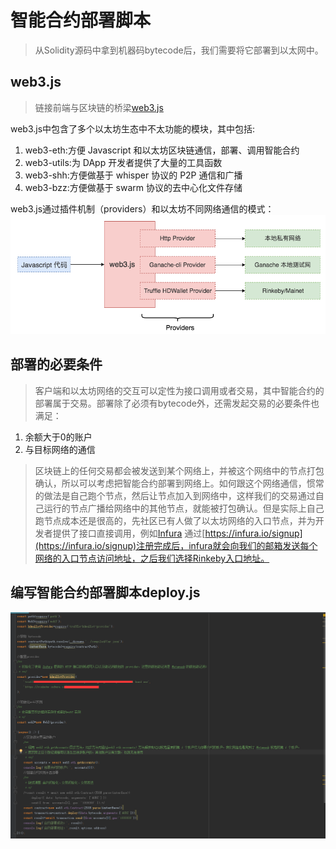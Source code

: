 # 智能合约部署脚本
> 从Solidity源码中拿到机器码bytecode后，我们需要将它部署到以太网中。

## web3.js
> 链接前端与区块链的桥梁[web3.js](https://web3js.readthedocs.io/en/1.0/getting-started.html)

web3.js中包含了多个以太坊生态中不太功能的模块，其中包括:
1. web3-eth:方便 Javascript 和以太坊区块链通信，部署、调用智能合约
2. web3-utils:为 DApp 开发者提供了大量的工具函数
3. web3-shh:方便做基于 whisper 协议的 P2P 通信和广播
4. web3-bzz:方便做基于 swarm 协议的去中心化文件存储

web3.js通过插件机制（providers）和以太坊不同网络通信的模式：
![通信模式](images/jinjie3_1.png)

## 部署的必要条件
> 客户端和以太坊网络的交互可以定性为接口调用或者交易，其中智能合约的部署属于交易。部署除了必须有bytecode外，还需发起交易的必要条件也满足：
1. 余额大于0的账户
2. 与目标网络的通信
> 区块链上的任何交易都会被发送到某个网络上，并被这个网络中的节点打包确认，所以可以考虑把智能合约部署到网络上。如何跟这个网络通信，惯常的做法是自己跑个节点，然后让节点加入到网络中，这样我们的交易通过自己运行的节点广播给网络中的其他节点，就能被打包确认。但是实际上自己跑节点成本还是很高的，先社区已有人做了以太坊网络的入口节点，并为开发者提供了接口直接调用，例如[Infura](https://infura.io/)
> 通过[https://infura.io/signup](https://infura.io/signup)注册完成后，infura就会向我们的邮箱发送每个网络的入口节点访问地址，之后我们选择Rinkeby入口地址。
## 编写智能合约部署脚本deploy.js
![deploy.js](images/jinjie3_.png)










